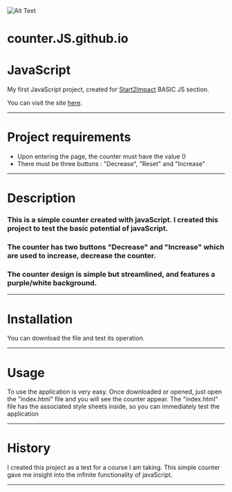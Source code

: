 

![Alt Text](https://media.giphy.com/media/Z0vfr3wmWx84IMimzU/giphy.gif)


# counter.JS.github.io

# JavaScript

My first JavaScript project, created for [Start2Impact](http://start2impact.it/) BASIC JS section.

You can visit the site [here](https://zen-franklin-4a4c5e.netlify.app).

***

# Project requirements

* Upon entering the page, the counter must have the value 0
* There must be three buttons : "Decrease", "Reset" and "Increase" 

***

# Description

### This is a simple counter created with javaScript. I created this project to test the basic potential of javaScript. 
### The counter has two buttons "Decrease" and "Increase" which are used to increase, decrease the counter.
### The counter design is simple but streamlined, and features a purple/white background.

***

# Installation

You can download the file and test its operation.

***

# Usage

To use the application is very easy. Once downloaded or opened, just open the "index.html" file and you will see the counter appear.
The "index.html" file has the associated style sheets inside, so you can immediately test the application

***

# History

I created this project as a test for a course I am taking.
This simple counter gave me insight into the infinite functionality of javaScript.

***
